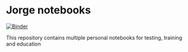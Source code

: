 # Jorge notebooks
[![Binder](https://binder.pangeo.io/badge.svg)](https://binder.pangeo.io/v2/gh/murci3lag0/notebooks/master)

This repository contains multiple personal notebooks for testing, training and education
